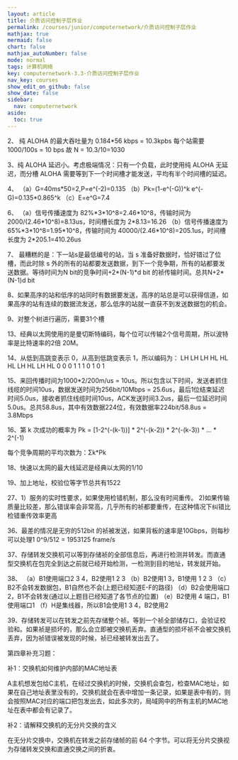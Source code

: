 ```yaml
---
layout: article
title: 介质访问控制子层作业
permalink: /courses/junior/computernetwork/介质访问控制子层作业
mathjax: true
mermaid: false
chart: false
mathjax_autoNumber: false
mode: normal
tags: 计算机网络
key: computernetwork-3.3-介质访问控制子层作业
nav_key: courses
show_edit_on_github: false
show_date: false
sidebar:
  nav: computernetwork
aside:
  toc: true
---
```


<!--more-->
<!-- more -->

2、
纯 ALOHA 的最大吞吐量为 0.184\*56 kbps = 10.3kpbs
每个站需要 1000/100s = 10 bps
故 N = 10.3/10=1030


3、纯 ALOHA 延迟小。考虑极端情况：只有一个负载，此时使用纯 ALOHA 无延迟，而分槽 ALOHA 需要等到下一个时间槽才能发送，平均有半个时间槽的延迟。

4、
（a）G=40ms\*50=2,P=e^(-2)=0.135
（b）Pk=(1-e^(-G))^k e^(-G)=0.135\*0.865^k
（c）E=e^G=7.4

6、
（a）信号传播速度为 82%\*3\*10^8=2.46\*10^8，传输时间为 2000/(2.46\*10^8)=8.13us，时间槽长度为 2\*8.13=16.26
（b）信号传播速度为 65%\*3\*10^8=1.95\*10^8，传输时间为 40000/(2.46\*10^8)=205.1us，时间槽长度为 2\*205.1=410.26us

7、
最糟糕的是：下一站s是最低编号的站，当 s 准备好数据时，恰好错过了位槽，而此时除 s 外的所有的站都要发送数据，到下一个竞争期，所有的站都要发送数据。等待时间为N bit的竞争时间+2\*(N-1)\*d bit 的祯传输时间。总共N+2\*(N-1)d bit

8、如果高序的站和低序的站同时有数据要发送，高序的站总是可以获得信道，如果高序的站有连续的数据流发送，那么低序的站就一直获不到发送数据包的机会。


9、对整个树进行遍历，需要31个槽

13、经典以太网使用的是曼切斯特编码，每个位可以传输2个信号周期，所以波特率是比特速率的2倍 20M。


14、从低到高跳变表示 0，从高到低跳变表示 1，所以编码为：
LH LH LH HL HL HL LH HL LH HL
0  0  0  1  1  1  0  1  0  1


15、来回传播时间为1000\*2/200m/us = 10us。所以包含以下时间，发送者抓住线缆的时间10us，数据发送时间为256bit/10Mbps = 25.6us，最后1位结束延迟时间5.0us，接收者抓住线缆时间10us，ACK发送时间3.2us，最后一位延迟时间5.0us。总共58.8us，其中有效数据224位，有效数据率224bit/58.8us = 3.8Mbps


16、第 k 次成功的概率为 Pk = [1-2^(-(k-1))] \* 2^(-(k-2)) \* 2^(-(k-3)) \* ... \* 2^(-1)

每个竞争周期的平均次数为：Σk\*Pk



18、快速以太网的最大线延迟是经典以太网的1/10

19、加上地址，校验位等字节总共有1522

27、1）服务的实时性要求，如果使用检错机制，那么没有时间重传。 2)如果传输质量比较差，那么错误率会非常高，几乎所有的祯都要重传，在这种情况下纠错比检错重传效率更高

36、最差的情况是无穷的512bit 的祯被发送，如果背板的速率是10Gbps，则每秒可以处理1 0^9/512 = 1953125 frame/s


37、存储转发交换机可以等到存储祯的全部信息后，再进行检测并转发。而直通型交换机在包完全到达之前就已经开始检测，一检测到目的地址，转发就开始。

38、
（a）B1使用端口2 3 4，B2使用1 2 3 
（b）B2使用1 3，B1使用 1 2 3 
（c）B2不会转发数据包，B1自然也不会(上题已经知道E-F的路径) 
（d）B2会使用端口2，B1不会转发(通过以上题目已经知道了各节点的位置) 
（e）B2使用 4 端口，B1使用端口1 
（f）H是集线器，所以B1会使用1 3 4，B2使用2

39、存储转发可以在转发之前先存储整个祯。等到一个祯全部储存口，会验证校验和。如果祯是损坏的，那么会立即被交换机丢弃。直通型的损坏祯不会被交换机丢弃，因为祯错误被发现的时候，祯已经被转发出去了。

第四章补充习题：

补1：交换机如何维护内部的MAC地址表

A主机想发包给C主机，在经过交换机的时候，交换机会查包，检查MAC地址，如果在自己地址表里没有的，交换机就会在表中增加一条记录，如果是表中有的，则会按照MAC对应的端口把包发出去，如此多次的，局域网中的所有主机的MAC地址在表中都会有记录了。

补2：请解释交换机的无分片交换的含义

在无分片交换中，交换机在转发之前存储帧的前 64 个字节。可以将无分片交换视为存储转发交换和直通交换之间的折衷。